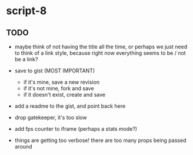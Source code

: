 # script-8

## TODO
- maybe think of not having the title all the time,
  or perhaps we just need to think of a link style,
  because right now everything seems to be / not be a link?

- save to gist (MOST IMPORTANT)
  - if it's mine, save a new revision
  - if it's not mine, fork and save
  - if it doesn't exist, create and save

- add a readme to the gist, and point back here
- drop gatekeeper, it's too slow
- add fps counter to iframe (perhaps a stats mode?)
- things are getting too verbose! there are too many props being passed around

